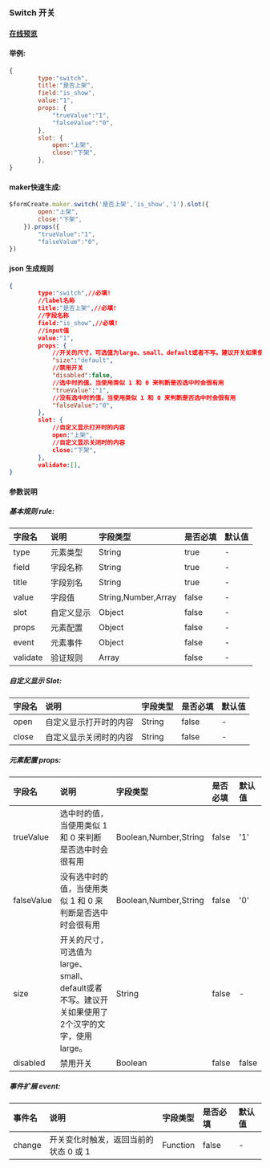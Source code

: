 ### Switch 开关

#### [在线预览](https://jsrun.net/dehKp/edit)

#### 举例:
```js
{
        type:"switch",
        title:"是否上架",
        field:"is_show",
        value:"1",
        props: {
            "trueValue":"1", 
            "falseValue":"0", 
        },
        slot: {
            open:"上架", 
            close:"下架", 
        },
}
```

#### maker快速生成:
```js
$formCreate.maker.switch('是否上架','is_show','1').slot({
        open:"上架",
        close:"下架",
    }).props({
        "trueValue":"1",
        "falseValue":"0",
})
```

#### json 生成规则
```json
{
        type:"switch",//必填!
        //label名称
        title:"是否上架",//必填!
        //字段名称
        field:"is_show",//必填!
        //input值
        value:"1",
        props: {
        	//开关的尺寸，可选值为large、small、default或者不写。建议开关如果使用了2个汉字的文字，使用 large。
            "size":"default",
            //禁用开关
            "disabled":false,
            //选中时的值，当使用类似 1 和 0 来判断是否选中时会很有用
            "trueValue":"1",
            //没有选中时的值，当使用类似 1 和 0 来判断是否选中时会很有用
            "falseValue":"0",
        },
        slot: {
        	//自定义显示打开时的内容
            open:"上架",
            //自定义显示关闭时的内容
            close:"下架",
        },
        validate:[],
}
```

#### 参数说明
##### 基本规则 rule:

| 字段名 | 说明 | 字段类型 | 是否必填 | 默认值 |
| :--- | :--- | :--- | :--- | :--- |
| type | 元素类型 | String | true | - |
| field | 字段名称 | String | true | - |
| title | 字段别名 | String | true | - |
| value | 字段值 | String,Number,Array | false | - |
| slot | 自定义显示 | Object | false | - |
| props | 元素配置 | Object | false | - |
| event | 元素事件 | Object | false | - |
| validate | 验证规则 | Array | false | - |

##### 自定义显示 Slot:

| 字段名 | 说明 | 字段类型 | 是否必填 | 默认值 |
| :--- | :--- | :--- | :--- | :--- |
| open | 自定义显示打开时的内容 | String | false | - |
| close | 自定义显示关闭时的内容 | String | false | - |

##### 元素配置 props:

| 字段名 | 说明 | 字段类型 | 是否必填 | 默认值 |
| :--- | :--- | :--- | :--- | :--- |
| trueValue | 选中时的值，当使用类似 1 和 0 来判断是否选中时会很有用 | Boolean,Number,String | false | '1' |
| falseValue | 没有选中时的值，当使用类似 1 和 0 来判断是否选中时会很有用 | Boolean,Number,String | false | '0' |
| size | 开关的尺寸，可选值为large、small、default或者不写。建议开关如果使用了2个汉字的文字，使用 large。 | String | false | - |
| disabled | 禁用开关 | Boolean | false | false |

##### 事件扩展 event:

| 事件名 | 说明 | 字段类型 | 是否必填 | 默认值 |
| :--- | :--- | :--- | :--- | :--- |
| change | 开关变化时触发，返回当前的状态 0 或 1 | Function | false | - |


